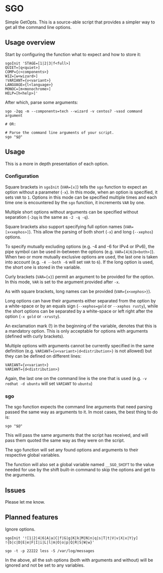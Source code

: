 # SGO
Simple GetOpts. This is a source-able script that provides a simpler way to get all the command line options.

## Usage overview
Start by configuring the function what to expect and how to store it:
```
sgoInit 'STAGE=[1|2|3|f<full>]
QUIET=[q<quiet>]
COMP={c<components>}
WIZ=[w<wizard>]
!VARIANT={v<variant>}
LANGUAGE={l<language>}
MONOC=[m<monochrome>]
HELP=[h<help>]'
```

After which, parse some arguments:

```
sgo -2qq -m --components=tech --wizard -v centos7 -vasd command argument

# OR:

# Parse the command line arguments of your script.
sgo "$@"
```

## Usage
This is a more in depth presentation of each option.
### Configuration
Square brackets in `sgoInit` (`VAR=[x]`) tells the `sgo` function to expect an option without a parameter (`-x`). In this mode, when an option is specified, it sets `VAR` to `1`. Options in this mode can be specified multiple times and each time one is encountered by the `sgo` function, it increments `VAR` by one.

Multiple short options without arguments can be specified without separation (`-2qq` is the same as `-2 -q -q`).

Square brackets also support specifying full option names (`VAR=[x<xephos>]`). This allow the parsing of both short (`-x`) and long (`--xephos`) options.

To specify mutually excluding options (e.g. -4 and -6 for IPv4 or IPv6), the pipe symbol can be used in-between the options (e.g. `VAR=[4|6|b<both>]`). When two or more mutually exclusive options are used, the last one is taken into account (e.g. `-4 --both -6` will set `VAR` to `6`). If the long option is used, the short one is stored in the variable.

Curly brackets (`VAR={x}`) permit an argument to be provided for the option. In this mode, `VAR` is set to the argument provided after `-x`.

As with square brackets, long names can be provided (`VAR={x<xephos>}`).

Long options can have their arguments either separated from the option by a white-space or by an equals sign (`--xephos=gold` or `--xephos rusty`), while the short options can be separated by a white-space or left right after the option (`-x gold` or `-xrusty`).

An exclamation mark (!) in the beginning of the variable, denotes that this is a mandatory option. This is only acceptable for options with arguments (defined with curly brackets).

Multiple options with arguments cannot be currently specified in the same definition (e.g. `VARIANT={v<variant>|d<distribution>}` is not allowed) but they can be defined on different lines:
```
VARIANT={v<variant>}
VARIANT={d<distribution>}
```
Again, the last one on the command line is the one that is used (e.g. `-v redhat -d ubuntu` will set `VARIANT` to `ubuntu`)

### sgo
The sgo function expects the command line arguments that need parsing passed the same way as arguments to it. In most cases, the best thing to do is:
```
sgo "$@"
```
This will pass the same arguments that the script has received, and will pass them quoted the same way as they were on the script.

The sgo function will set any found options and arguments to their respective global variables.

The function will also set a global variable named `__SGO_SHIFT` to the value needed for use by the shift built-in command to skip the options and get to the arguments.

## Issues
Please let me know.

## Planned features
Ignore options.
```
sgoInit '![1|2|4|6|A|a|C|f|G|g|K|k|M|N|n|q|s|T|t|V|v|X|x|Y|y]
!{b|c|D|E|e|F|I|i|L|l|m|O|o|p|Q|R|S|W|w}'

sgo -t -p 22222 less -S /var/log/messages
```

In the above, all the ssh options (both with arguments and without) will be ignored and not be set to any variables.
